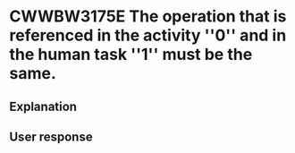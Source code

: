# CWWBW3175E The operation that is referenced in the activity ''0'' and in the human task ''1'' must be the same.

## Explanation

## User response